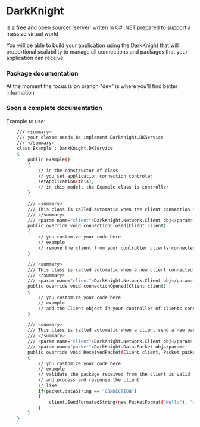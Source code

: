 # DarkKnight
Is a free and open sourcer 'server' writen in C# .NET prepared to support a massive virtual world

You will be able to build your application using the DarkKnight that will proportional scalability to manage all connections and packages that your application can receive.

### Package documentation
At the moment the focus is on branch "dev" is where you'll find better information

### Soon a complete documentation

Example to use:

```sh
    /// <summary>
    /// your classe needs be implement DarkKnight.DKService
    /// </summary>
    class Example : DarkKnight.DKService
    {
        public Example()
        {
            // in the constructor of class
            // you set application connection controler
            setApplication(this);
            // in this model, the Example class is controller
        }
        
        /// <summary>
        /// This class is called automatic when the client connection is closed
        /// </summary>
        /// <param name="client">DarkKnight.Network.Client obj</param>
        public override void connectionClosed(Client client)
        {
            // you customize your code here
            // example
            // remove the client from your controller clients connecteds
        }

        /// <summary>
        /// This class is called automatic when a new client connected with the server
        /// </summary>
        /// <param name="client">DarkKnight.Network.Client obj</param>
        public override void connectionOpened(Client client)
        {
            // you customize your code here
            // example
            // add the Client object in your controller of clients connecteds
        }

        /// <summary>
        /// This class is called automatic when a client send a new package to the server
        /// </summary>
        /// <param name="client">DarkKnight.Network.Client obj</param>
        /// <param name="packet">DarkKnight.Data.Packet obj</param>
        public override void ReceivedPacket(Client client, Packet packet)
        {
            // you customize your code here
            // example
            // validate the package received from the client is valid
            // and process and response the client
            // like
            if(packet.dataString == "CONNECTION")
            {
                client.SendFormatedString(new PacketFormat("Hello"), "World!");
            }
        }
    }
 ```
